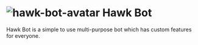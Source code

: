 # ![hawk-bot-avatar](https://cdn.discordapp.com/avatars/733673734778388583/5eaa1d91a24d27ce0c54aa481cc4153d.png?size=128) Hawk Bot
Hawk Bot is a simple to use multi-purpose bot which has custom features for everyone.

